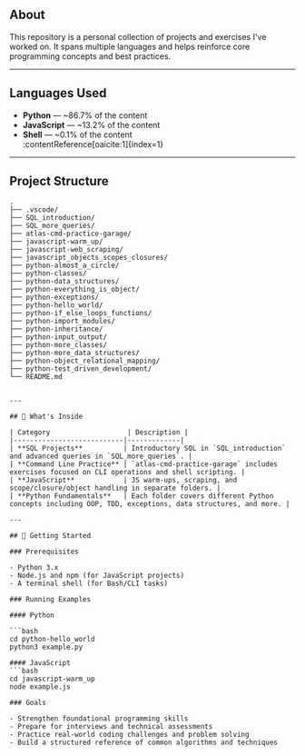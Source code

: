 ##  About

This repository is a personal collection of projects and exercises I've worked on. It spans multiple languages and helps reinforce core programming concepts and best practices.

---

##  Languages Used

- **Python** — ~86.7% of the content  
- **JavaScript** — ~13.2% of the content  
- **Shell** — ~0.1% of the content  
:contentReference[oaicite:1]{index=1}

---

##  Project Structure

```text
.
├── .vscode/
├── SQL_introduction/
├── SQL_more_queries/
├── atlas-cmd-practice-garage/
├── javascript-warm_up/
├── javascript-web_scraping/
├── javascript_objects_scopes_closures/
├── python-almost_a_circle/
├── python-classes/
├── python-data_structures/
├── python-everything_is_object/
├── python-exceptions/
├── python-hello_world/
├── python-if_else_loops_functions/
├── python-import_modules/
├── python-inheritance/
├── python-input_output/
├── python-more_classes/
├── python-more_data_structures/
├── python-object_relational_mapping/
├── python-test_driven_development/
└── README.md


---

## 🧠 What's Inside

| Category                   | Description |
|---------------------------|-------------|
| **SQL Projects**          | Introductory SQL in `SQL_introduction` and advanced queries in `SQL_more_queries`. |
| **Command Line Practice** | `atlas-cmd-practice-garage` includes exercises focused on CLI operations and shell scripting. |
| **JavaScript**            | JS warm-ups, scraping, and scope/closure/object handling in separate folders. |
| **Python Fundamentals**   | Each folder covers different Python concepts including OOP, TDD, exceptions, data structures, and more. |

---

## 🚀 Getting Started

### Prerequisites

- Python 3.x  
- Node.js and npm (for JavaScript projects)  
- A terminal shell (for Bash/CLI tasks)

### Running Examples

#### Python

```bash
cd python-hello_world
python3 example.py

#### JavaScript
```bash
cd javascript-warm_up
node example.js

### Goals

- Strengthen foundational programming skills
- Prepare for interviews and technical assessments
- Practice real-world coding challenges and problem solving
- Build a structured reference of common algorithms and techniques

